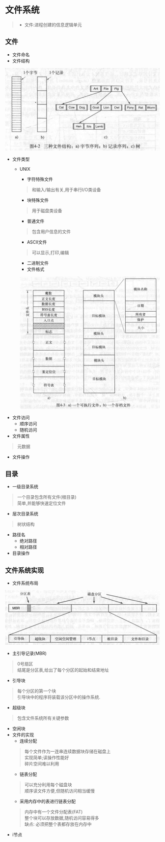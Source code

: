 # 文件系统
> * 文件:进程创建的信息逻辑单元
## 文件
* 文件命名
* 文件结构

![4.2](./pic/4.2.png)

* 文件类型
  * UNIX
    * 字符特殊文件
    > 和输入/输出有关,用于串行I/O类设备
    * 块特殊文件
    > 用于磁盘类设备
    * 普通文件
    > 包含用户信息的文件
      * ASCII文件
      > 可以显示,打印,编辑
      * 二进制文件  
    * 文件格式

    ![4.3](./pic/4.3.png)
* 文件访问
  * 顺序访问
  * 随机访问
* 文件属性
> 元数据
* 文件操作
## 目录
* 一级目录系统
> 一个目录包含所有文件(根目录)  
> 简单,并能够快速定位文件
* 层次目录系统
> 树状结构
* 路径名
  * 绝对路径
  * 相对路径
* 目录操作

## 文件系统实现
* 文件系统布局

![4.9](./pic/4.9.png)
  * 主引导记录(MBR)
  > 0号扇区  
  > 结尾是分区表,给出了每个分区的起始和结束地址
  * 引导块
  > 每个分区的第一个块  
  > 引导块中的程序将装载该分区中的操作系统.
  * 超级块
  > 包含文件系统所有关键参数
  * 空闲块
* 文件的实现
  * 连续分配
  > 每个文件作为一连串连续数据块存储在磁盘上  
  > 实现简单;读操作性能好  
  > 碎片空间难以利用
  * 链表分配
  > 可以充分利用每个磁盘块  
  > 顺序读文件方便,但随机访问相当缓慢
  * 采用内存中的表进行链表分配  
  > 内存中有一个文件分配表(FAT)  
  > 整个块可以存放数据,随机访问容易得多  
  > 缺点: 必须把整个表都存放在内存中
* i节点
> 
